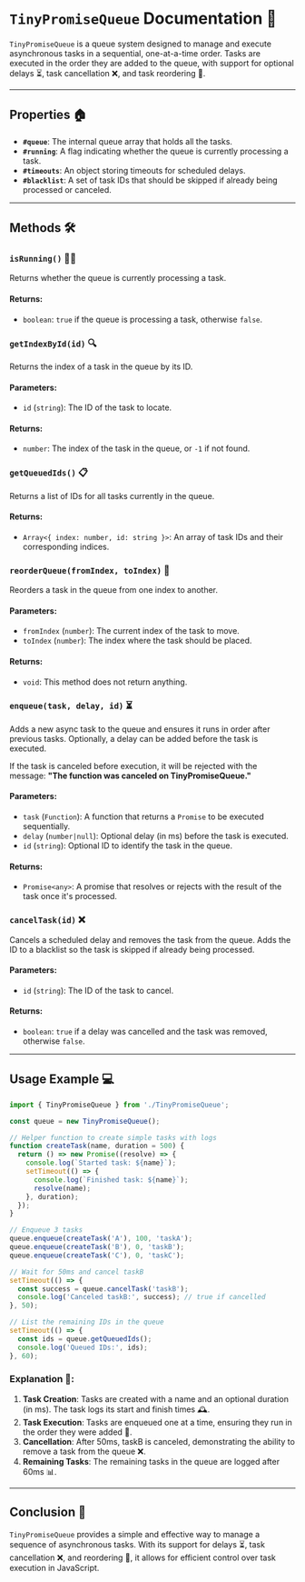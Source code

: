# `TinyPromiseQueue` Documentation 🎉

`TinyPromiseQueue` is a queue system designed to manage and execute asynchronous tasks in a sequential, one-at-a-time order. Tasks are executed in the order they are added to the queue, with support for optional delays ⏳, task cancellation ❌, and task reordering 🔄.

---

## Properties 🏠

- **`#queue`**: The internal queue array that holds all the tasks.
- **`#running`**: A flag indicating whether the queue is currently processing a task.
- **`#timeouts`**: An object storing timeouts for scheduled delays.
- **`#blacklist`**: A set of task IDs that should be skipped if already being processed or canceled.

---

## Methods 🛠️

### `isRunning()` 🏃‍♀️

Returns whether the queue is currently processing a task.

#### Returns:
- `boolean`: `true` if the queue is processing a task, otherwise `false`.

### `getIndexById(id)` 🔍

Returns the index of a task in the queue by its ID.

#### Parameters:
- `id` (`string`): The ID of the task to locate.

#### Returns:
- `number`: The index of the task in the queue, or `-1` if not found.

### `getQueuedIds()` 📋

Returns a list of IDs for all tasks currently in the queue.

#### Returns:
- `Array<{ index: number, id: string }>`: An array of task IDs and their corresponding indices.

### `reorderQueue(fromIndex, toIndex)` 🔄

Reorders a task in the queue from one index to another.

#### Parameters:
- `fromIndex` (`number`): The current index of the task to move.
- `toIndex` (`number`): The index where the task should be placed.

#### Returns:
- `void`: This method does not return anything.

### `enqueue(task, delay, id)` ⏳

Adds a new async task to the queue and ensures it runs in order after previous tasks. Optionally, a delay can be added before the task is executed.

If the task is canceled before execution, it will be rejected with the message:
**"The function was canceled on TinyPromiseQueue."**

#### Parameters:
- `task` (`Function`): A function that returns a `Promise` to be executed sequentially.
- `delay` (`number|null`): Optional delay (in ms) before the task is executed.
- `id` (`string`): Optional ID to identify the task in the queue.

#### Returns:
- `Promise<any>`: A promise that resolves or rejects with the result of the task once it's processed.

### `cancelTask(id)` ❌

Cancels a scheduled delay and removes the task from the queue. Adds the ID to a blacklist so the task is skipped if already being processed.

#### Parameters:
- `id` (`string`): The ID of the task to cancel.

#### Returns:
- `boolean`: `true` if a delay was cancelled and the task was removed, otherwise `false`.

---

## Usage Example 💻

```js
import { TinyPromiseQueue } from './TinyPromiseQueue';

const queue = new TinyPromiseQueue();

// Helper function to create simple tasks with logs
function createTask(name, duration = 500) {
  return () => new Promise((resolve) => {
    console.log(`Started task: ${name}`);
    setTimeout(() => {
      console.log(`Finished task: ${name}`);
      resolve(name);
    }, duration);
  });
}

// Enqueue 3 tasks
queue.enqueue(createTask('A'), 100, 'taskA');
queue.enqueue(createTask('B'), 0, 'taskB');
queue.enqueue(createTask('C'), 0, 'taskC');

// Wait for 50ms and cancel taskB
setTimeout(() => {
  const success = queue.cancelTask('taskB');
  console.log('Canceled taskB:', success); // true if cancelled
}, 50);

// List the remaining IDs in the queue
setTimeout(() => {
  const ids = queue.getQueuedIds();
  console.log('Queued IDs:', ids);
}, 60);
```

### Explanation 🧩:
1. **Task Creation**: Tasks are created with a name and an optional duration (in ms). The task logs its start and finish times 🕰️.
2. **Task Execution**: Tasks are enqueued one at a time, ensuring they run in the order they were added 🔁.
3. **Cancellation**: After 50ms, taskB is canceled, demonstrating the ability to remove a task from the queue ❌.
4. **Remaining Tasks**: The remaining tasks in the queue are logged after 60ms 📊.

---

## Conclusion 🎯

`TinyPromiseQueue` provides a simple and effective way to manage a sequence of asynchronous tasks. With its support for delays ⏳, task cancellation ❌, and reordering 🔄, it allows for efficient control over task execution in JavaScript.
